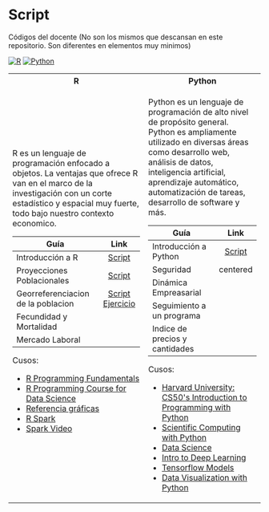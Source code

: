 # Script 
Códigos del docente (No son los mismos que descansan  en este repositorio. Son diferentes en elementos muy minimos)

[![R](https://img.shields.io/badge/R-0A66C2?style=for-the-badge&logo=R&logoColor=5D8AA8)](https://cran.r-project.org/bin/windows/base/)
[![Python](https://img.shields.io/badge/python-3670A0?style=for-the-badge&logo=python&logoColor=ffdd54)](https://www.python.org/)

<table>
<tr><th> R </th><th>Python</th></tr>
<tr><td>
R es un lenguaje de programación enfocado a objetos.
La ventajas que ofrece R van en el marco de la investigación con un corte estadístico y espacial muy fuerte, todo bajo nuestro contexto economico.

| Guía   |      Link      | 
|----------|:-------------:|
| Introducción a R |  [Script](https://github.com/NicolasGP01/Tecnicas-de-medicion-economica/blob/main/UNIDAD1/Material/Introduccion_a_R_1_0.R) |
| Proyecciones Poblacionales | [Script](https://github.com/NicolasGP01/Tecnicas-de-medicion-economica/blob/main/UNIDAD1/Material/Piramide_Poblacional_de_las_Proyecciones_1_1.R) |
| Georreferenciacion de la poblacion | [Script](https://github.com/NicolasGP01/Tecnicas-de-medicion-economica/blob/main/UNIDAD1/Material/1_2_y_1_3_Georreferenciacion_de_la_poblacion.R) [Ejercicio](https://github.com/NicolasGP01/Tecnicas-de-medicion-economica/blob/main/UNIDAD1/Material/1_2_y_1_3_Solucion_taller_Ocupados_y_Salud.R) |
| Fecundidad y Mortalidad ||
| Mercado Laboral |  |


Cusos:
* [R Programming Fundamentals](https://online.stanford.edu/courses/xfds112-r-programming-fundamentals)
* [R Programming Course for Data Science](https://www.boardinfinity.com/micro-learning/r-programming-for-data-science-course)
* [Referencia gráficas](https://github.com/gkaramanis/tidytuesday)
* [R Spark](https://spark.apache.org/docs/latest/sparkr.html)
* [Spark Video](https://www.youtube.com/watch?v=7Qak4rw76lI)

</td><td>

Python es un lenguaje de programación de alto nivel de propósito general. Python es ampliamente utilizado en diversas áreas como desarrollo web, análisis de datos, inteligencia artificial, aprendizaje automático, automatización de tareas, desarrollo de software y más.

| Guía   |      Link      | 
|----------|:-------------:|
| Introducción a Python |  [Script](https://github.com/NicolasGP01/Tecnicas-de-medicion-economica/blob/main/UNIDAD1/Material/Introduccion_a_Python_1_0.py) |
| Seguridad |    centered   |
| Dinámica Empreasarial | |
| Seguimiento a un programa | | 
| Indice de precios y cantidades ||


Cusos:
* [Harvard University: CS50's Introduction to Programming with Python](https://www.edx.org/learn/python/harvard-university-cs50-s-introduction-to-programming-with-python)
* [Scientific Computing with Python](https://www.freecodecamp.org/learn/scientific-computing-with-python/)
* [Data Science](https://x.com/ezekiel_aleke/status/1785710565135913149?t=BtiHlUpQ5gjj8msX9c5gCw&s=08)
* [Intro to Deep Learning](https://www.kaggle.com/learn/intro-to-deep-learning)  
* [Tensorflow Models](https://twitter.com/DanKornas/status/1785564854205510118?t=-rix_CI4Q45xgVA89CMzXA&s=08)
* [Data Visualization with Python](https://cognitiveclass.ai/courses/data-visualization-python)
</td></tr> </table>
